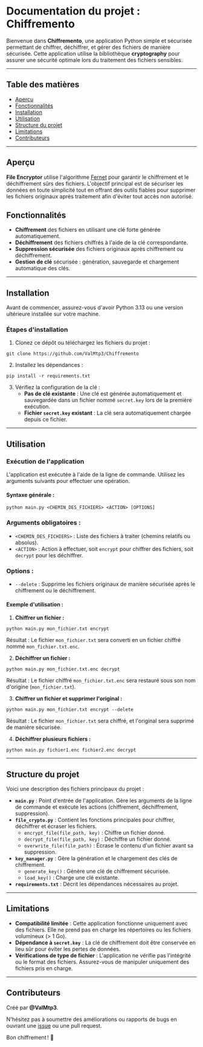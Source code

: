 # Documentation du projet : Chiffremento

Bienvenue dans **Chiffremento**, une application Python simple et sécurisée permettant de chiffrer, déchiffrer, et gérer des fichiers de manière sécurisée. Cette application utilise la bibliothèque **cryptography** pour assurer une sécurité optimale lors du traitement des fichiers sensibles.

---

## Table des matières

- [Aperçu](#aperçu)
- [Fonctionnalités](#fonctionnalités)
- [Installation](#installation)
- [Utilisation](#utilisation)
- [Structure du projet](#structure-du-projet)
- [Limitations](#limitations)
- [Contributeurs](#contributeurs)

---

## Aperçu

**File Encryptor** utilise l'algorithme [Fernet](https://cryptography.io/en/latest/fernet/) pour garantir le chiffrement et le déchiffrement sûrs des fichiers. L'objectif principal est de sécuriser les données en toute simplicité tout en offrant des outils fiables pour supprimer les fichiers originaux après traitement afin d'éviter tout accès non autorisé.

## Fonctionnalités

- **Chiffrement** des fichiers en utilisant une clé forte générée automatiquement.
- **Déchiffrement** des fichiers chiffrés à l'aide de la clé correspondante.
- **Suppression sécurisée** des fichiers originaux après chiffrement ou déchiffrement.
- **Gestion de clé** sécurisée : génération, sauvegarde et chargement automatique des clés.

---

## Installation

Avant de commencer, assurez-vous d'avoir Python 3.13 ou une version ultérieure installée sur votre machine.

### Étapes d'installation

1. Clonez ce dépôt ou téléchargez les fichiers du projet :
```shell script
git clone https://github.com/ValMtp3/Chiffremento
```

2. Installez les dépendances :
```shell script
pip install -r requirements.txt
```

3. Vérifiez la configuration de la clé :
   - **Pas de clé existante** : Une clé est générée automatiquement et sauvegardée dans un fichier nommé `secret.key` lors de la première exécution.
   - **Fichier `secret.key` existant** : La clé sera automatiquement chargée depuis ce fichier.

---

## Utilisation

### Exécution de l'application

L'application est exécutée à l'aide de la ligne de commande. Utilisez les arguments suivants pour effectuer une opération.

#### Syntaxe générale :
```shell script
python main.py <CHEMIN_DES_FICHIERS> <ACTION> [OPTIONS]
```

### Arguments obligatoires :
- `<CHEMIN_DES_FICHIERS>` : Liste des fichiers à traiter (chemins relatifs ou absolus).
- `<ACTION>` : Action à effectuer, soit `encrypt` pour chiffrer des fichiers, soit `decrypt` pour les déchiffrer.

### Options :
- `--delete` : Supprime les fichiers originaux de manière sécurisée après le chiffrement ou le déchiffrement.

#### Exemple d'utilisation :

1. **Chiffrer un fichier :**
```shell script
python main.py mon_fichier.txt encrypt
```
   Résultat : Le fichier `mon_fichier.txt` sera converti en un fichier chiffré nommé `mon_fichier.txt.enc`.

2. **Déchiffrer un fichier :**
```shell script
python main.py mon_fichier.txt.enc decrypt
```
   Résultat : Le fichier chiffré `mon_fichier.txt.enc` sera restauré sous son nom d'origine (`mon_fichier.txt`).

3. **Chiffrer un fichier et supprimer l'original :**
```shell script
python main.py mon_fichier.txt encrypt --delete
```
   Résultat : Le fichier `mon_fichier.txt` sera chiffré, et l'original sera supprimé de manière sécurisée.

4. **Déchiffrer plusieurs fichiers :**
```shell script
python main.py fichier1.enc fichier2.enc decrypt
```

---

## Structure du projet

Voici une description des fichiers principaux du projet :

- **`main.py`** : Point d'entrée de l'application. Gère les arguments de la ligne de commande et exécute les actions (chiffrement, déchiffrement, suppression).
- **`file_crypto.py`** : Contient les fonctions principales pour chiffrer, déchiffrer et écraser les fichiers.
  - `encrypt_file(file_path, key)` : Chiffre un fichier donné.
  - `decrypt_file(file_path, key)` : Déchiffre un fichier donné.
  - `overwrite_file(file_path)` : Écrase le contenu d'un fichier avant sa suppression.
- **`key_manager.py`** : Gère la génération et le chargement des clés de chiffrement.
  - `generate_key()` : Génère une clé de chiffrement sécurisée.
  - `load_key()` : Charge une clé existante.
- **`requirements.txt`** : Décrit les dépendances nécessaires au projet.

---

## Limitations

- **Compatibilité limitée** : Cette application fonctionne uniquement avec des fichiers. Elle ne prend pas en charge les répertoires ou les fichiers volumineux (> 1 Go).
- **Dépendance à `secret.key`** : La clé de chiffrement doit être conservée en lieu sûr pour éviter les pertes de données.
- **Vérifications de type de fichier** : L'application ne vérifie pas l'intégrité ou le format des fichiers. Assurez-vous de manipuler uniquement des fichiers pris en charge.

---

## Contributeurs

Créé par **@ValMtp3**.

N'hésitez pas à soumettre des améliorations ou rapports de bugs en ouvrant une [issue](https://github.com/votre-repo/issues) ou une pull request.

Bon chiffrement ! 🎉
